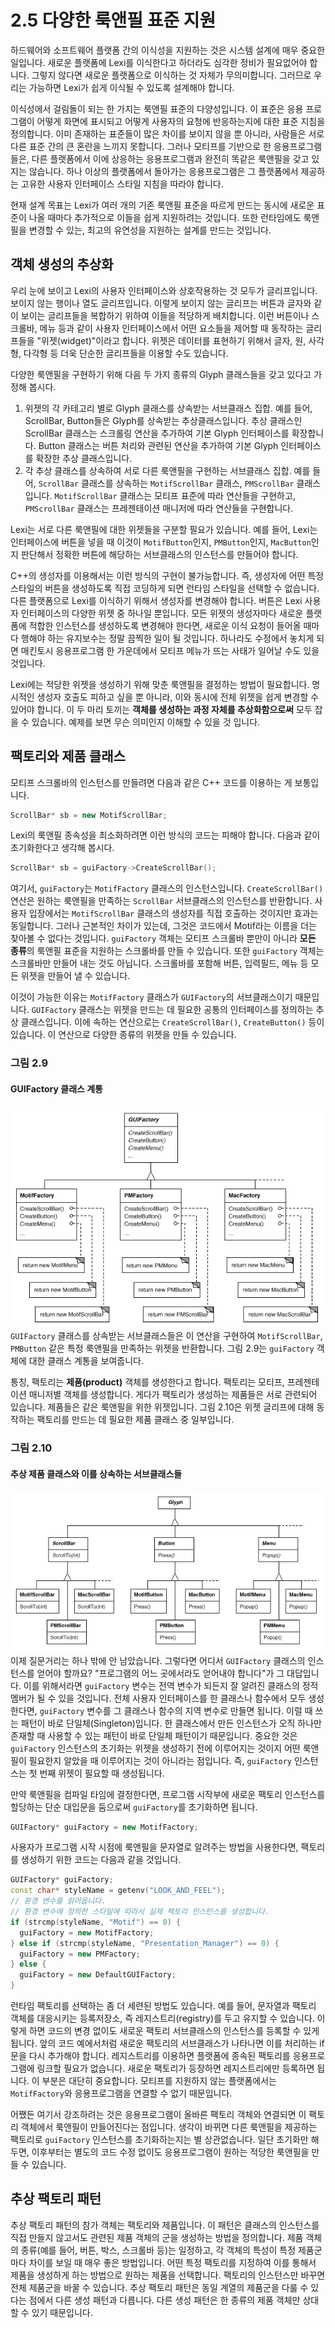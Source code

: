 # 2.5 다양한 룩앤필 표준 지원
하드웨어와 소프트웨어 플랫폼 간의 이식성을 지원하는 것은 시스템 설계에 매우 중요한 일입니다. 새로운 플랫폼에 Lexi를 이식한다고 하더라도 심각한 정비가 필요없어야 합니다. 그렇지 않다면 새로운 플랫폼으로 이식하는 것 자체가 무의미합니다. 그러므로 우리는 가능하면 Lexi가 쉽게 이식될 수 있도록 설계해야 합니다.

이식성에서 걸림돌이 되는 한 가지는 룩앤필 표준의 다양성입니다. 이 표준은 응용 프로그램이 어떻게 화면에 표시되고 어떻게 사용자의 요청에 반응하는지에 대한 표준 지침을 정의합니다. 이미 존재하는 표준들이 많은 차이를 보이지 않을 뿐 아니라, 사람들은 서로 다른 표준 간의 큰 혼란을 느끼지 못합니다. 그러나 모티프를 기반으로 한 응용프로그램들은, 다른 플랫폼에서 이에 상응하는 응용프로그램과 완전히 똑같은 룩앤필을 갖고 있지는 않습니다. 하나 이상의 플랫폼에서 돌아가는 응용프로그램은 그 플랫폼에서 제공하는 고유한 사용자 인터페이스 스타일 지침을 따라야 합니다.

현재 설계 목표는 Lexi가 여러 개의 기존 룩앤필 표준을 따르게 만드는 동시에 새로운 표준이 나올 때마다 추가적으로 이들을 쉽게 지원하려는 것입니다. 또한 런타임에도 룩앤필을 변경할 수 있는, 최고의 유연성을 지원하는 설계를 만드는 것입니다.

## 객체 생성의 추상화
우리 눈에 보이고 Lexi의 사용자 인터페이스와 상호작용하는 것 모두가 글리프입니다. 보이지 않는 행이나 열도 글리프입니다. 이렇게 보이지 않는 글리프는 버튼과 글자와 같이 보이는 글리프들을 복합하기 위하여 이들을 적당하게 배치합니다. 이런 버튼이나 스크롤바, 메뉴 등과 같이 사용자 인터페이스에서 어떤 요소들을 제어할 때 동작하는 글리프들을 "위젯(widget)"이라고 합니다. 위젯은 데이터를 표현하기 위해서 글자, 원, 사각형, 다각형 등 더욱 단순한 글리프들을 이용할 수도 있습니다.

다양한 룩앤필을 구현하기 위해 다음 두 가지 종류의 Glyph 클래스들을 갖고 있다고 가정해 봅시다.

1. 위젯의 각 카테고리 별로 Glyph 클래스를 상속받는 서브클래스 집합. 예를 들어, ScrollBar, Button들은 Glyph를 상속받는 추상클래스입니다. 추상 클래스인 ScrollBar 클래스는 스크롤링 연산을 추가하여 기본 Glyph 인터페이스를 확장합니다. Button 클래스는 버튼 처리와 관련된 연산을 추가하여 기본 Glyph 인터페이스를 확장한 추상 클래스입니다.
2. 각 추상 클래스를 상속하여 서로 다른 룩앤필을 구현하는 서브클래스 집합. 예를 들어, `ScrollBar` 클래스를 상속하는 `MotifScrollBar` 클래스, `PMScrollBar` 클래스입니다. `MotifScrollBar` 클래스는 모티프 표준에 따라 연산들을 구현하고, `PMScrollBar` 클래스는 프레젠테이션 매니저에 따라 연산들을 구현합니다.

Lexi는 서로 다른 룩앤필에 대한 위젯들을 구분할 필요가 있습니다. 예를 들어, Lexi는 인터페이스에 버튼을 넣을 때 이것이 `MotifButton`인지, `PMButton`인지, `MacButton`인지 판단해서 정확한 버튼에 해당하는 서브클래스의 인스턴스를 만들어야 합니다.

C++의 생성자를 이용해서는 이런 방식의 구현이 불가능합니다. 즉, 생성자에 어떤 특정 스타일의 버튼을 생성하도록 직접 코딩하게 되면 런타임 스타일을 선택할 수 없습니다. 다른 플랫폼으로 Lexi를 이식하기 위해서 생성자를 변경해야 합니다. 버튼은 Lexi 사용자 인터페이스의 다양한 위젯 중 하나일 뿐입니다. 모든 위젯의 생성자마다 새로운 플랫폼에 적합한 인스턴스를 생성하도록 변경해야 한다면, 새로운 이식 요청이 들어올 때마다 행해야 하는 유지보수는 정말 끔찍한 일이 될 것입니다. 하나라도 수정에서 놓치게 되면 매킨토시 응용프로그램 한 가운데에서 모티프 메뉴가 뜨는 사태가 일어날 수도 있을 것입니다.

Lexi에는 적당한 위젯을 생성하기 위해 맞춘 룩앤필을 결정하는 방법이 필요합니다. 명시적인 생성자 호출도 피하고 싶을 뿐 아니라, 이와 동시에 전체 위젯을 쉽게 변경할 수 있어야 합니다. 이 두 마리 토끼는 **객체를 생성하는 과정 자체를 추상화함으로써** 모두 잡을 수 있습니다. 예제를 보면 무슨 의미인지 이해할 수 있을 것 입니다.

## 팩토리와 제품 클래스
모티프 스크롤바의 인스턴스를 만들려면 다음과 같은 C++ 코드를 이용하는 게 보통입니다.
```c++
ScrollBar* sb = new MotifScrollBar;
```
Lexi의 룩앤필 종속성을 최소화하려면 이런 방식의 코드는 피해야 합니다. 다음과 같이 초기화한다고 생각해 봅시다.
```c++
ScrollBar* sb = guiFactory->CreateScrollBar();
```
여기서, `guiFactory`는 `MotifFactory` 클래스의 인스턴스입니다. `CreateScrollBar()` 연산은 원하는 룩앤필을 만족하는 `ScrollBar` 서브클래스의 인스턴스를 반환합니다. 사용자 입장에서는 `MotifScrollBar` 클래스의 생성자를 직접 호출하는 것이지만 효과는 동일합니다. 그러나 근본적인 차이가 있는데, 그것은 코드에서 Motif라는 이름을 더는 찾아볼 수 없다는 것입니다. `guiFactory` 객체는 모티프 스크롤바 뿐만이 아니라 **모든 종류**의 룩앤필 표준을 지원하는 스크롤바를 만들 수 있습니다. 또한 `guiFactory` 객체는 스크롤바만 만들어 내는 것도 아닙니다. 스크롤바를 포함해 버튼, 입력필드, 메뉴 등 모든 위젯을 만들어 낼 수 있습니다.

이것이 가능한 이유는 `MotifFactory` 클래스가 `GUIFactory`의 서브클래스이기 때문입니다. `GUIFactory` 클래스는 위젯을 만드는 데 필요한 공통의 인터페이스를 정의하는 추상 클래스입니다. 이에 속하는 연산으로는 `CreateScrollBar()`, `CreateButton()` 등이 있습니다. 이 연산으로 다양한 종류의 위젯을 만들 수 있습니다.

### 그림 2.9
#### GUIFactory 클래스 계통
![그림 2.9](2-5-009.gif)
`GUIFactory` 클래스를 상속받는 서브클래스들은 이 연산을 구현하여 `MotifScrollBar`, `PMButton` 같은 특정 룩앤필을 만족하는 위젯을 반환합니다. 그림 2.9는 `guiFactory` 객체에 대한 클래스 계통을 보여줍니다.

통칭, 팩토리는 **제품(product)** 객체를 생성한다고 합니다. 팩토리는 모티프, 프레젠테이션 매니저별 객체를 생성합니다. 게다가 팩토리가 생성하는 제품들은 서로 관련되어 있습니다. 제품들은 같은 룩앤필을 위한 위젯입니다. 그림 2.10은 위젯 글리프에 대해 동작하는 팩토리를 만드는 데 필요한 제품 클래스 중 일부입니다.
### 그림 2.10
#### 추상 제품 클래스와 이를 상속하는 서브클래스들
![그림 2.10](2-5-010.gif)
이제 질문거리는 하나 밖에 안 남았습니다. 그렇다면 어디서 `GUIFactory` 클래스의 인스턴스를 얻어야 할까요? "프로그램의 어느 곳에서라도 얻어내야 합니다"가 그 대답입니다. 이를 위해서라면 `guiFactory` 변수는 전역 변수가 되든지 잘 알려진 클래스의 정적 멤버가 될 수 있을 것입니다. 전체 사용자 인터페이스를 한 클래스나 함수에서 모두 생성한다면, `guiFactory` 변수를 그 클래스나 함수의 지역 변수로 만들면 됩니다. 이럴 때 쓰는 패턴이 바로 단일체(Singleton)입니다. 한 클래스에서 만든 인스턴스가 오직 하나만 존재할 때 사용할 수 있는 패턴이 바로 단일체 패턴이기 때문입니다. 중요한 것은 `guiFactory` 인스턴스의 초기화는 위젯을 생성하기 전에 이루어지는 것이지 어떤 룩앤필이 필요한지 알았을 때 이루어지는 것이 아니라는 점입니다. 즉, `guiFactory` 인스턴스는 첫 번째 위젯이 필요할 때 생성됩니다.

만약 룩앤필을 컴파일 타임에 결정한다면, 프로그램 시작부에 새로운 팩토리 인스턴스를 할당하는 단순 대입문을 둠으로써 `guiFactory`를 초기화하면 됩니다.
```c++
GUIFactory* guiFactory = new MotifFactory;
```
사용자가 프로그램 시작 시점에 룩앤필을 문자열로 알려주는 방법을 사용한다면, 팩토리를 생성하기 위한 코드는 다음과 같을 것입니다.
```c++
GUIFactory* guiFactory;
const char* styleName = getenv("LOOK_AND_FEEL");
// 환경 변수를 읽어옵니다.
// 환경 변수에 정의한 스타일에 따라서 실제 팩토리 인스턴스를 생성합니다.
if (strcmp(styleName, "Motif") == 0) {
  guiFactory = new MotifFactory;
} else if (strcmp(styleName, "Presentation_Manager") == 0) {
  guiFactory = new PMFactory;
} else {
  guiFactory = new DefaultGUIFactory;
}
```
런타임 팩토리를 선택하는 좀 더 세련된 방법도 있습니다. 예를 들어, 문자열과 팩토리 객체를 대응시키는 등록저장소, 즉 레지스트리(registry)를 두고 유지할 수 있습니다. 이렇게 하면 코드의 변경 없이도 새로운 팩토리 서브클래스의 인스턴스를 등록할 수 있게 됩니다. 앞의 코드 예에서처럼 새로운 팩토리의 서브클래스가 나타나면 이를 처리하는 if문을 다시 추가해야 합니다. 레지스트리를 이용하면 플랫폼에 종속된 팩토리를 응용프로그램에 링크할 필요가 없습니다. 새로운 팩토리가 등장하면 레지스트리에만 등록하면 됩니다. 이 부분은 대단히 중요합니다. 모티프를 지원하지 않는 플랫폼에서는 `MotifFactory`와 응용프로그램을 연결할 수 없기 때문입니다.

어쨌든 여기서 강조하려는 것은 응용프로그램이 올바른 팩토리 객체와 연결되면 이 팩토리 객체에서 룩앤필이 만들어진다는 점입니다. 생각이 바뀌면 다른 룩앤필을 제공하는 팩토리로 `guiFactory` 인스턴스를 초기화하는지는 별 상관없습니다. 일단 초기화만 해두면, 이후부터는 별도의 코드 수정 없이도 응용프로그램이 원하는 적당한 룩앤필을 만들 수 있습니다.
## 추상 팩토리 패턴
추상 팩토리 패턴의 참가 객체는 팩토리와 제품입니다. 이 패턴은 클래스의 인스턴스를 직접 만들지 않고서도 관련된 제품 객체의 군을 생성하는 방법을 정의합니다. 제품 객체의 종류(예를 들어, 버튼, 박스, 스크롤바 등)는 일정하고, 각 객체의 특성이 특정 제품군마다 차이를 보일 때 매우 좋은 방법입니다. 어떤 특정 팩토리를 지정하여 이를 통해서 제품을 생성하게 하는 방법으로 원하는 제품을 선택합니다. 팩토리의 인스턴스만 바꾸면 전체 제품군을 바꿀 수 있습니다. 추상 팩토리 패턴은 동일 계열의 제품군을 다룰 수 있다는 점에서 다른 생성 패턴과 다릅니다. 다른 생성 패턴은 한 종류의 제품 객체만 상대할 수 있기 때문입니다.